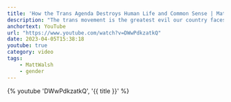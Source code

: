 ```yaml
---
title: 'How the Trans Agenda Destroys Human Life and Common Sense | Matt Walsh LIVE at New Mexico State'
description: "The trans movement is the greatest evil our country faces. It undermines basic truth and morality, it tears apart families, and worst of all, it physically and psychologically harms innocent children. Live at New Mexico State University, Matt Walsh spearheads the charge against radical gender ideology."
anchortext: YouTube
url: "https://www.youtube.com/watch?v=DWwPdkzatkQ"
date: 2023-04-05T15:38:18
youtube: true
category: video
tags:
    - MattWalsh
    - gender
---
```


{% youtube 'DWwPdkzatkQ', '{{ title }}' %}

